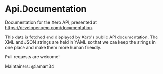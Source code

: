# Api.Documentation

Documentation for the Xero API, presented at https://developer.xero.com/documentation.

This data is fetched and displayed by Xero's public API documentation. The XML and JSON strings are held in YAML so that we can keep the strings in one place and make them more human friendly.

Pull requests are welcome!

Maintainers: @iamam34
